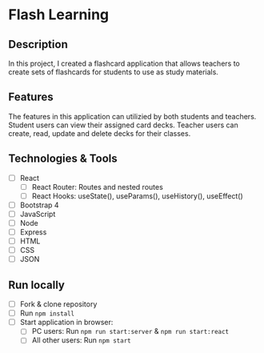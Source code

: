 
# Flash Learning

## Description

In this project, I created a flashcard application that allows teachers to create sets of flashcards for students to use as study materials. 

## Features

The features in this application can utilizied by both students and teachers. Student users can view their assigned card decks. Teacher users can create, read, update and delete decks for their classes. 

## Technologies & Tools
- [ ] React
    - [ ] React Router: Routes and nested routes
    - [ ] React Hooks: useState(), useParams(), useHistory(), useEffect()
- [ ] Bootstrap 4
- [ ] JavaScript
- [ ] Node
- [ ] Express
- [ ] HTML
- [ ] CSS
- [ ] JSON

## Run locally
- [ ] Fork & clone repository
- [ ] Run `npm install`
- [ ] Start application in browser:
    - [ ] PC users: Run `npm run start:server` & `npm run start:react`
    - [ ] All other users: Run `npm start`

